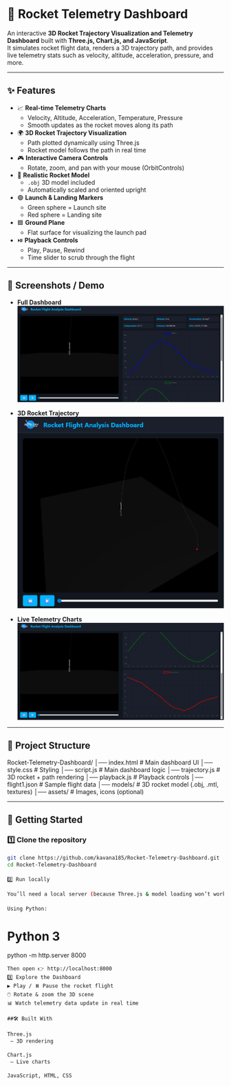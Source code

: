# 🚀 Rocket Telemetry Dashboard  

An interactive **3D Rocket Trajectory Visualization and Telemetry Dashboard** built with **Three.js, Chart.js, and JavaScript**.  
It simulates rocket flight data, renders a 3D trajectory path, and provides live telemetry stats such as velocity, altitude, acceleration, pressure, and more.  

---

## ✨ Features  
- 📈 **Real-time Telemetry Charts**  
  - Velocity, Altitude, Acceleration, Temperature, Pressure  
  - Smooth updates as the rocket moves along its path  
- 🌍 **3D Rocket Trajectory Visualization**  
  - Path plotted dynamically using Three.js  
  - Rocket model follows the path in real time  
- 🎮 **Interactive Camera Controls**  
  - Rotate, zoom, and pan with your mouse (OrbitControls)  
- 🚀 **Realistic Rocket Model**  
  - `.obj` 3D model included  
  - Automatically scaled and oriented upright  
- 🟢 **Launch & Landing Markers**  
  - Green sphere = Launch site  
  - Red sphere = Landing site  
- 🟦 **Ground Plane**  
  - Flat surface for visualizing the launch pad  
- ⏯️ **Playback Controls**  
  - Play, Pause, Rewind  
  - Time slider to scrub through the flight  

---

## 📸 Screenshots / Demo  


- **Full Dashboard**  
  ![Dashboard Overview](public/assets/dashboard.png)  

- **3D Rocket Trajectory**  
  ![Trajectory View](public/assets/trajectory.png)  

- **Live Telemetry Charts**  
  ![Charts](public/assets/charts.png)  

---

## 📂 Project Structure  
Rocket-Telemetry-Dashboard/
│── index.html # Main dashboard UI
│── style.css # Styling
│── script.js # Main dashboard logic
│── trajectory.js # 3D rocket + path rendering
│── playback.js # Playback controls
│── flight1.json # Sample flight data
│── models/ # 3D rocket model (.obj, .mtl, textures)
│── assets/ # Images, icons (optional)


---

## 🚀 Getting Started  

### 1️⃣ Clone the repository  
```bash
git clone https://github.com/kavana185/Rocket-Telemetry-Dashboard.git
cd Rocket-Telemetry-Dashboard

2️⃣ Run locally

You’ll need a local server (because Three.js & model loading won’t work from file://).

Using Python:
```
# Python 3
python -m http.server 8000
```
Then open 👉 http://localhost:8000
3️⃣ Explore the Dashboard
▶️ Play / ⏸️ Pause the rocket flight
🖱️ Rotate & zoom the 3D scene
📊 Watch telemetry data update in real time

##🛠️ Built With

Three.js
 – 3D rendering

Chart.js
 – Live charts

JavaScript, HTML, CSS

